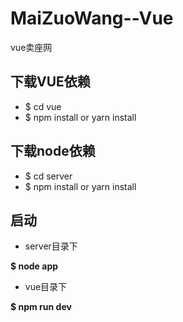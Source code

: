 # MaiZuoWang--Vue
vue卖座网
## 下载VUE依赖
* $ cd vue
* $ npm install or yarn install
## 下载node依赖
* $ cd server
* $ npm install or yarn install
## 启动
* server目录下 

**$ node app**
* vue目录下 

**$ npm run dev**
